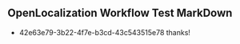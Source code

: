 ## OpenLocalization Workflow Test MarkDown
* 42e63e79-3b22-4f7e-b3cd-43c543515e78 thanks!

<!--HONumber=Jul16_HO2-->


